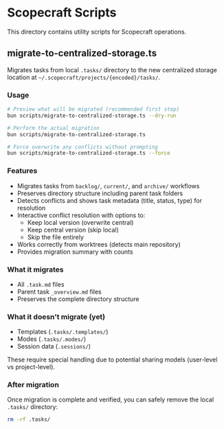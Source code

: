 # Scopecraft Scripts

This directory contains utility scripts for Scopecraft operations.

## migrate-to-centralized-storage.ts

Migrates tasks from local `.tasks/` directory to the new centralized storage location at `~/.scopecraft/projects/{encoded}/tasks/`.

### Usage

```bash
# Preview what will be migrated (recommended first step)
bun scripts/migrate-to-centralized-storage.ts --dry-run

# Perform the actual migration
bun scripts/migrate-to-centralized-storage.ts

# Force overwrite any conflicts without prompting
bun scripts/migrate-to-centralized-storage.ts --force
```

### Features

- Migrates tasks from `backlog/`, `current/`, and `archive/` workflows
- Preserves directory structure including parent task folders
- Detects conflicts and shows task metadata (title, status, type) for resolution
- Interactive conflict resolution with options to:
  - Keep local version (overwrite central)
  - Keep central version (skip local)
  - Skip the file entirely
- Works correctly from worktrees (detects main repository)
- Provides migration summary with counts

### What it migrates

- All `.task.md` files
- Parent task `_overview.md` files
- Preserves the complete directory structure

### What it doesn't migrate (yet)

- Templates (`.tasks/.templates/`)
- Modes (`.tasks/.modes/`)
- Session data (`.sessions/`)

These require special handling due to potential sharing models (user-level vs project-level).

### After migration

Once migration is complete and verified, you can safely remove the local `.tasks/` directory:

```bash
rm -rf .tasks/
```
